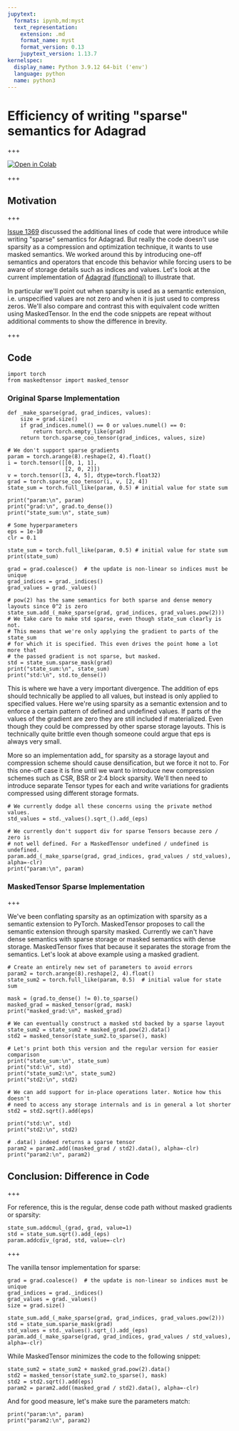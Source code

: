 ```yaml
---
jupytext:
  formats: ipynb,md:myst
  text_representation:
    extension: .md
    format_name: myst
    format_version: 0.13
    jupytext_version: 1.13.7
kernelspec:
  display_name: Python 3.9.12 64-bit ('env')
  language: python
  name: python3
---
```


# Efficiency of writing "sparse" semantics for Adagrad

+++

[![Open in Colab](https://colab.research.google.com/assets/colab-badge.svg)](https://colab.research.google.com/github/pytorch/maskedtensor/blob/main/docs/source/notebooks/issue_1369.ipynb)

+++

## Motivation

+++

[Issue 1369](https://github.com/pytorch/pytorch/issues/1369) discussed the additional lines of code that were introduce while writing "sparse" semantics for Adagrad. But really the code doesn't use sparsity as a compression and optimization technique, it wants to use masked semantics. We worked around this by introducing one-off semantics and operators that encode this behavior while forcing users to be aware of storage details such as indices and values. Let's look at the current implementation of [Adagrad](https://github.com/pytorch/pytorch/blob/master/torch/optim/adagrad.py) [(functional)](https://github.com/pytorch/pytorch/blob/6c2f235d368b697072699e5ca9485fd97d0b9bcc/torch/optim/_functional.py#L16-L51) to illustrate that.

In particular we'll point out when sparsity is used as a semantic extension, i.e. unspecified values are not zero and when it is just used to compress zeros. We'll also compare and contrast this with equivalent code written using MaskedTensor. In the end the code snippets are repeat without additional comments to show the difference in brevity.

+++

## Code

```{code-cell} ipython3
import torch
from maskedtensor import masked_tensor
```

### Original Sparse Implementation

```{code-cell} ipython3
def _make_sparse(grad, grad_indices, values):
    size = grad.size()
    if grad_indices.numel() == 0 or values.numel() == 0:
        return torch.empty_like(grad)
    return torch.sparse_coo_tensor(grad_indices, values, size)

# We don't support sparse gradients
param = torch.arange(8).reshape(2, 4).float()
i = torch.tensor([[0, 1, 1],
                  [2, 0, 2]])
v = torch.tensor([3, 4, 5], dtype=torch.float32)
grad = torch.sparse_coo_tensor(i, v, [2, 4])
state_sum = torch.full_like(param, 0.5) # initial value for state sum

print("param:\n", param)
print("grad:\n", grad.to_dense())
print("state_sum:\n", state_sum)

# Some hyperparameters
eps = 1e-10
clr = 0.1
```

```{code-cell} ipython3
state_sum = torch.full_like(param, 0.5) # initial value for state sum
print(state_sum)

grad = grad.coalesce()  # the update is non-linear so indices must be unique
grad_indices = grad._indices()
grad_values = grad._values()

# pow(2) has the same semantics for both sparse and dense memory layouts since 0^2 is zero
state_sum.add_(_make_sparse(grad, grad_indices, grad_values.pow(2)))
# We take care to make std sparse, even though state_sum clearly is not.
# This means that we're only applying the gradient to parts of the state_sum
# for which it is specified. This even drives the point home a lot more that
# the passed gradient is not sparse, but masked.
std = state_sum.sparse_mask(grad)
print("state_sum:\n", state_sum)
print("std:\n", std.to_dense())
```

This is where we have a very important divergence. The addition of eps
should technically be applied to all values, but instead is only applied to
specified values. Here we're using sparsity as a semantic extension and
to enforce a certain pattern of defined and undefined values. If parts
of the values of the gradient are zero they are still included if materialized.
Even though they could be compressed by other sparse storage layouts.
This is technically quite brittle even though someone could argue that eps is
always very small.

More so an implementation add\_ for sparsity as a storage layout and compression
scheme should cause densification, but we force it not to. For this one-off
case it is fine until we want to introduce new compression schemes such as
CSR, BSR or 2:4 block sparsity. We'll then need to introduce separate Tensor
types for each and write variations for gradients compressed using different
storage formats.

```{code-cell} ipython3
# We currently dodge all these concerns using the private method values.
std_values = std._values().sqrt_().add_(eps)

# We currently don't support div for sparse Tensors because zero / zero is
# not well defined. For a MaskedTensor undefined / undefined is undefined.
param.add_(_make_sparse(grad, grad_indices, grad_values / std_values), alpha=-clr)
print("param:\n", param)
```

### MaskedTensor Sparse Implementation

+++

We've been conflating sparsity as an optimization with sparsity as a semantic extension to PyTorch. MaskedTensor proposes to call the semantic extension through sparsity masked. Currently we can't have dense semantics with sparse storage or masked semantics with dense storage. MaskedTensor fixes that because it separates the storage from the semantics. Let's look at above example using a masked gradient.

```{code-cell} ipython3
# Create an entirely new set of parameters to avoid errors
param2 = torch.arange(8).reshape(2, 4).float()
state_sum2 = torch.full_like(param, 0.5)  # initial value for state sum

mask = (grad.to_dense() != 0).to_sparse()
masked_grad = masked_tensor(grad, mask)
print("masked_grad:\n", masked_grad)
```

```{code-cell} ipython3
# We can eventually construct a masked std backed by a sparse layout
state_sum2 = state_sum2 + masked_grad.pow(2).data()
std2 = masked_tensor(state_sum2.to_sparse(), mask)

# Let's print both this version and the regular version for easier comparison
print("state_sum:\n", state_sum)
print("std:\n", std)
print("state_sum2:\n", state_sum2)
print("std2:\n", std2)
```

```{code-cell} ipython3
# We can add support for in-place operations later. Notice how this doesn't
# need to access any storage internals and is in general a lot shorter
std2 = std2.sqrt().add(eps)

print("std:\n", std)
print("std2:\n", std2)

# .data() indeed returns a sparse tensor
param2 = param2.add((masked_grad / std2).data(), alpha=-clr)
print("param2:\n", param2)
```

## Conclusion: Difference in Code

+++

For reference, this is the regular, dense code path without masked gradients or sparsity:

```
state_sum.addcmul_(grad, grad, value=1)
std = state_sum.sqrt().add_(eps)
param.addcdiv_(grad, std, value=-clr)
```

+++

The vanilla tensor implementation for sparse:

```{code-cell} ipython3
grad = grad.coalesce()  # the update is non-linear so indices must be unique
grad_indices = grad._indices()
grad_values = grad._values()
size = grad.size()

state_sum.add_(_make_sparse(grad, grad_indices, grad_values.pow(2)))
std = state_sum.sparse_mask(grad)
std_values = std._values().sqrt_().add_(eps)
param.add_(_make_sparse(grad, grad_indices, grad_values / std_values), alpha=-clr)
```

While MaskedTensor minimizes the code to the following snippet:

```{code-cell} ipython3
state_sum2 = state_sum2 + masked_grad.pow(2).data()
std2 = masked_tensor(state_sum2.to_sparse(), mask)
std2 = std2.sqrt().add(eps)
param2 = param2.add((masked_grad / std2).data(), alpha=-clr)
```

And for good measure, let's make sure the parameters match:

```{code-cell} ipython3
print("param:\n", param)
print("param2:\n", param2)
```
